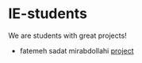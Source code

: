 # IE-students

We are students with great projects!

- fatemeh sadat mirabdollahi [project](https://github.com/fatemehMirabdollahi/to-do)
